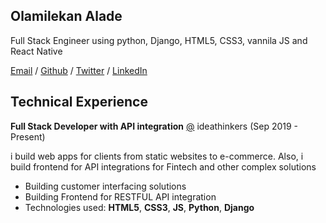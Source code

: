 ## Olamilekan Alade 


Full Stack Engineer using python, Django, HTML5, CSS3, vannila JS and React Native

[Email](https://mailto:aladelekan187@gmail.com) / [Github](https://github.com/alic-xc) / [Twitter](https://twitter.com/aladelekan187) / [LinkedIn](linkedin.com/in/alade-lekan-82319b165)
  
  ## Technical Experience
    
  **Full Stack Developer with API integration** [@](https://ideathinkers.com.ng) ideathinkers (Sep 2019 - Present)
  
  i build web apps for clients from static websites to e-commerce. Also, i build frontend for API integrations for Fintech and other complex solutions
  
  - Building customer interfacing solutions
  - Building Frontend for RESTFUL API integration
  - Technologies used: **HTML5**, **CSS3**, **JS**, **Python**, **Django**
   
    
